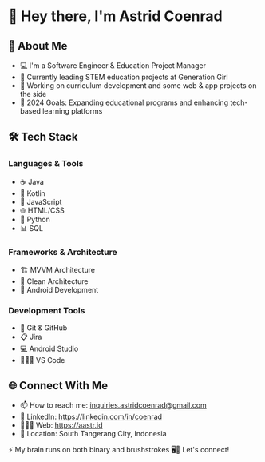 # 👋 Hey there, I'm Astrid Coenrad

## 🚀 About Me
- 💻 I'm a Software Engineer & Education Project Manager
- 🌱 Currently leading STEM education projects at Generation Girl
- 🔭 Working on curriculum development and some web & app projects on the side
- 🎯 2024 Goals: Expanding educational programs and enhancing tech-based learning platforms


## 🛠️ Tech Stack

### Languages & Tools
- ☕ Java
- 🤖 Kotlin
- 💛 JavaScript
- 🌐 HTML/CSS
- 🐍 Python
- 📊 SQL
  
### Frameworks & Architecture
- 🏗️ MVVM Architecture
- 🧹 Clean Architecture
- 📱 Android Development
  
### Development Tools
- 🔄 Git & GitHub
- 📋 Jira
- 💻 Android Studio
- 👩🏻‍💻 VS Code


## 🌐 Connect With Me
- 📫 How to reach me: inquiries.astridcoenrad@gmail.com
- 💼 LinkedIn: https://linkedin.com/in/coenrad
- 👩🏻‍💻 Web: https://aastr.id
- 📍 Location: South Tangerang City, Indonesia

⚡ My brain runs on both binary and brushstrokes 🖥️🎨 Let's connect!
